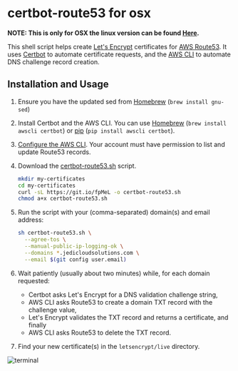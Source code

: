 certbot-route53 for osx
===============

**NOTE: This is only for OSX the linux version can be found [Here][].**

This shell script helps create [Let's Encrypt][] certificates for [AWS Route53][]. It uses [Certbot][] to automate certificate requests, and the [AWS CLI][] to automate DNS challenge record creation.

Installation and Usage
----------------------
1. Ensure you have the updated sed from [Homebrew][] (`brew install gnu-sed`)

2. Install Certbot and the AWS CLI. You can use [Homebrew][] (`brew install awscli certbot`) or [pip][] (`pip install awscli certbot`).

3. [Configure the AWS CLI][]. Your account must have permission to list and update Route53 records.

4. Download the [certbot-route53.sh][] script.

    ```sh
    mkdir my-certificates
    cd my-certificates
    curl -sL https://git.io/fpMeL -o certbot-route53.sh
    chmod a+x certbot-route53.sh
    ```

5. Run the script with your (comma-separated) domain(s) and email address:

    ```sh
    sh certbot-route53.sh \
      --agree-tos \
      --manual-public-ip-logging-ok \
      --domains *.jedicloudsolutions.com \
      --email $(git config user.email)
    ```

6. Wait patiently (usually about two minutes) while, for each domain requested:

    - Certbot asks Let's Encrypt for a DNS validation challenge string,
    - AWS CLI asks Route53 to create a domain TXT record with the challenge value,
    - Let's Encrypt validates the TXT record and returns a certificate, and finally
    - AWS CLI asks Route53 to delete the TXT record.

7. Find your new certificate(s) in the `letsencrypt/live` directory.

![terminal](https://cloud.githubusercontent.com/assets/4433/23584470/9306b8ac-0130-11e7-9ffc-ef7d91971620.png)

[AWS Route53]: https://aws.amazon.com/route53
[Let's Encrypt]: https://letsencrypt.org
[Certbot]: https://certbot.eff.org
[AWS CLI]: https://aws.amazon.com/cli/
[Homebrew]: https://brew.sh/
[pip]: https://pypi.python.org/pypi/pip
[certbot-route53.sh]: https://git.io/fpMeL
[Configure the AWS CLI]: http://docs.aws.amazon.com/cli/latest/userguide/cli-chap-getting-started.html
[Here]: https://github.com/jed/certbot-route53
